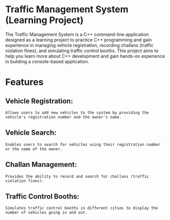 
# Traffic Management System (Learning Project)

The Traffic Management System is a C++ command-line application designed as a learning project to practice C++ programming and gain experience in managing vehicle registration, recording challans (traffic violation fines), and simulating traffic control booths. This project aims to help you learn more about C++ development and gain hands-on experience in building a console-based application.

# Features

## Vehicle Registration: 
    Allows users to add new vehicles to the system by providing the vehicle's registration number and the owner's name.
## Vehicle Search: 
    Enables users to search for vehicles using their registration number or the name of the owner.
## Challan Management: 
    Provides the ability to record and search for challans (traffic violation fines).
## Traffic Control Booths: 
    Simulates traffic control booths in different cities to display the number of vehicles going in and out.
